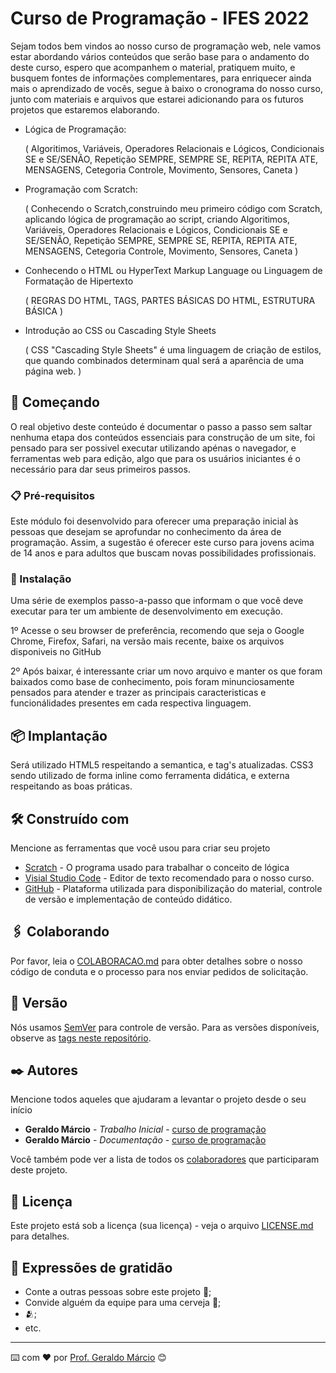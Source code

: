 # Curso de Programação - IFES 2022

Sejam todos bem vindos ao nosso curso de programação web, nele vamos estar abordando vários conteúdos que serão base para o andamento do deste curso, espero que acompanhem o material, pratiquem muito, e busquem fontes de informações complementares, para enriquecer ainda mais o aprendizado de vocês, segue à baixo o cronograma do nosso curso, junto com materiais e arquivos que estarei adicionando para os futuros projetos que estaremos elaborando.

- Lógica de Programação:

  ( Algoritimos, Variáveis, Operadores Relacionais e Lógicos, Condicionais SE e SE/SENÃO, Repetição SEMPRE, SEMPRE SE, REPITA, REPITA ATE, MENSAGENS,       Cetegoria Controle, Movimento, Sensores, Caneta ) 

- Programação com Scratch:
  
  ( 
    Conhecendo o Scratch,construindo meu primeiro código com Scratch, aplicando lógica de programação ao script, criando Algoritimos, Variáveis, Operadores Relacionais e Lógicos, Condicionais SE e SE/SENÃO, Repetição SEMPRE, SEMPRE SE, REPITA, REPITA ATE, MENSAGENS, Cetegoria Controle, Movimento, Sensores, Caneta 
   )

- Conhecendo o HTML ou HyperText Markup Language ou Linguagem de Formatação de Hipertexto

   (
    REGRAS DO HTML, TAGS, PARTES BÁSICAS DO HTML, ESTRUTURA BÁSICA
   )

- Introdução ao CSS ou Cascading Style Sheets

   (
  CSS "Cascading Style Sheets" é uma linguagem de criação de estilos, que quando combinados determinam qual será a aparência de uma página web.
   )
 
## 🚀 Começando

   O real objetivo deste conteúdo é documentar o passo a passo sem saltar nenhuma etapa dos conteúdos essenciais para construção de um site,
foi pensado para ser possivel executar utilizando apénas o navegador, e ferramentas web para edição, algo que para os usuários iniciantes é
o necessário para dar seus primeiros passos.


### 📋 Pré-requisitos

Este módulo foi desenvolvido para oferecer uma preparação inicial às pessoas que desejam se aprofundar no conhecimento da área de programação. Assim, a sugestão é oferecer este curso para jovens acima de 14 anos e para adultos que buscam novas possibilidades profissionais.

### 🔧 Instalação

Uma série de exemplos passo-a-passo que informam o que você deve executar para ter um ambiente de desenvolvimento em execução.


1º Acesse o seu browser de preferência, recomendo que seja o Google Chrome, Firefox, Safari, na versão mais recente, baixe os arquivos disponiveis no GitHub

2º Após baixar, é interessante criar um novo arquivo e manter os que foram baixados como base de conhecimento, pois foram minunciosamente pensados para atender
e trazer as principais caracteristicas e funcionálidades presentes em cada respectiva linguagem.


## 📦 Implantação

Será utilizado HTML5 respeitando a semantica, e tag's atualizadas.
CSS3 sendo utilizado de forma inline como ferramenta didática, e externa respeitando as boas práticas.

## 🛠️ Construído com

Mencione as ferramentas que você usou para criar seu projeto

* [Scratch](https://scratch.mit.edu/projects/editor/?tutorial=getStarted) - O programa usado para trabalhar o conceito de lógica
* [Visial Studio Code](https://vscode.dev/) - Editor de texto recomendado para o nosso curso.
* [GitHub](https://github.com/) - Plataforma utilizada para disponibilização do material, controle de versão e implementação de conteúdo didático.

## 🖇️ Colaborando

Por favor, leia o [COLABORACAO.md](https://gist.github.com/usuario/linkParaInfoSobreContribuicoes) para obter detalhes sobre o nosso código de conduta e o processo para nos enviar pedidos de solicitação.

## 📌 Versão

Nós usamos [SemVer](http://semver.org/) para controle de versão. Para as versões disponíveis, observe as [tags neste repositório](https://github.com/suas/tags/do/projeto). 

## ✒️ Autores

Mencione todos aqueles que ajudaram a levantar o projeto desde o seu início

* **Geraldo Márcio** - *Trabalho Inicial* - [curso de programação](https://github.com/geraldo-marcio)
* **Geraldo Márcio** - *Documentação* - [curso de programação](https://github.com/geraldo-marcio)

Você também pode ver a lista de todos os [colaboradores](https://github.com/usuario/projeto/colaboradores) que participaram deste projeto.

## 📄 Licença

Este projeto está sob a licença (sua licença) - veja o arquivo [LICENSE.md](https://github.com/usuario/projeto/licenca) para detalhes.

## 🎁 Expressões de gratidão

* Conte a outras pessoas sobre este projeto 📢;
* Convide alguém da equipe para uma cerveja 🍺;
*   🫂;
* etc.


---
⌨️ com ❤️ por [Prof. Geraldo Márcio](https://linktr.ee/cursos.ib) 😊

